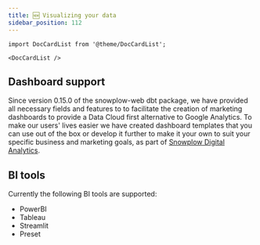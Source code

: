 ```yaml
---
title: 🆕 Visualizing your data
sidebar_position: 112
---
```


```mdx-code-block
import DocCardList from '@theme/DocCardList';

<DocCardList />
```

## Dashboard support

Since version 0.15.0 of the snowplow-web dbt package, we have provided all necessary fields and features to to facilitate the creation of marketing dashboards to provide a Data Cloud first alternative to Google Analytics. To make our users' lives easier we have created dashboard templates that you can use out of the box or develop it further to make it your own to suit your specific business and marketing goals, as part of [Snowplow Digital Analytics](https://snowplow.io/digital-analytics/).

## BI tools

Currently the following BI tools are supported:

- PowerBI
- Tableau
- Streamlit
- Preset
